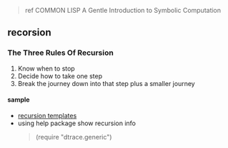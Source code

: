 
> ref COMMON LISP A Gentle Introduction to Symbolic Computation

## recorsion
### The Three Rules Of Recursion
1. Know when to stop
2. Decide how to take one step
3. Break the journey down into that step plus a smaller journey

#### sample

- [recursion templates](https://github.com/clay-f/CL_record/blob/master/recursion-templates.md)
- using help package show recursion info
	> (require "dtrace.generic")